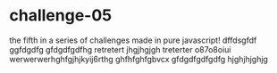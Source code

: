 # challenge-05
the fifth in a series of challenges made in pure javascript! 
dffdsgfdf
ggfdgdfg
gfdgdfgdfhg
retretert
jhgjhgjgh
treterter
o87o8oiui
werwerwerhghfgjhjkyij6rthg
ghfhfghfgbvcx
gfdgdfgdfgdfg
hjghjhjghjg
